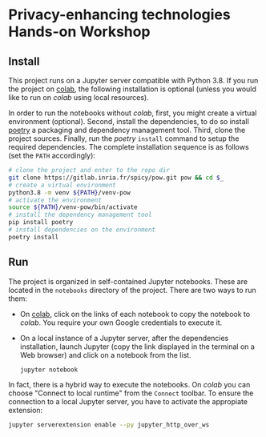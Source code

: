 # Privacy-enhancing technologies Hands-on Workshop

## Install
This project runs on a Jupyter server compatible with Python 3.8.
If you run the project on [colab](https://colab.research.google.com/),
the following installation is optional (unless you would like to run on
*colab* using local resources).

In order to run the notebooks without *colab*, first, you might create a
virtual environment (optional). Second, install the dependencies,
to do so install [poetry](https://python-poetry.org) a packaging and
dependency management tool. Third, clone the project sources. Finally,
run the *poetry* `install` command to setup the required dependencies.
The complete installation sequence is as follows (set the `PATH`
accordingly):

```bash
# clone the project and enter to the repo dir
git clone https://gitlab.inria.fr/spicy/pow.git pow && cd $_
# create a virtual environment  
python3.8 -m venv ${PATH}/venv-pow
# activate the environment
source ${PATH}/venv-pow/bin/activate 
# install the dependency management tool
pip install poetry
# install dependencies on the environment
poetry install
```

## Run
The project is organized in self-contained Jupyter notebooks. These are
located in the `notebooks` directory of the project. There are two ways
to run them:

- On [colab](https://colab.research.google.com/), click on the links of
  each notebook to copy the notebook to *colab*. You require your own
  Google credentials to execute it.
- On a local instance of a Jupyter server, after the dependencies
  installation, launch Jupyter (copy the link displayed in the terminal
  on a Web browser) and click on a notebook from the list.

  ```bash
  jupyter notebook
  ```

In fact, there is a hybrid way to execute the notebooks. On *colab* you
can choose "Connect to local runtime" from the `Connect` toolbar.
To ensure the connection to a local Jupyter server, you have to activate
the appropiate extension:

```bash
jupyter serverextension enable --py jupyter_http_over_ws
```
